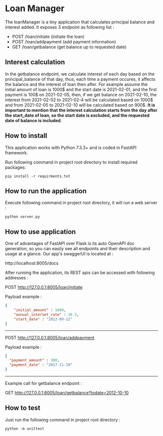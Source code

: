 # Loan Manager

The loanManager is a tiny application that calculates principal balance and interest added. It exposes 3 endpoint as following list :

- POST /loan/initiate (initiate the loan)
- POST /loan/addpayment (add payment information)
- GET /loan/getbalance (get balance up to requested date)


## Interest calculation

In the getbalance endpoint, we calculate interest of each day based on the principal_balance of that day, thus, each time a payment occures, it affects the balance and the interest of loan then after. For example assume the initial amount of loan is 1000$ and the start date is 2021-02-01, and the first payment is 100$ on 2021-02-05, then, if we get balance on 2021-02-10, the interest from 2021-02-02 to 2021-02-4 will be calculated based on 1000$ and from 2021-02-05 to 2021-02-10 will be calculated based on 900$. **It is important to mention that the interest calculation starts from the day after the start_date of loan, so the start date is excluded, and the requested date of balance is included**.

## How to install

This application works with Python 7.3.3+ and is coded in FastAPI framework.

Run following command in project root directory to install required packages:

```shell
pip install -r requirments.txt
```

## How to run the application
Execute following command in project root directory, it will run a web server :

```shell
python server.py
```

## How to use application

One of advantages of FastAPI over Flask is its auto OpenAPI doc generation, so you can easily see all endpoints and their description and usage at a glance. Our app's swaggerUI is located at :

http://localhost:8005/docs



After running the application, its REST apis can be accessed with following addresses :

POST http://127.0.0.1:8005/loan/initiate

Payload example :

```json
{
    "initial_amount" : 1000,
    "annual_interset_rate" : 36.5,
    "start_date" : "2012-09-12"
}
```
---

POST http://127.0.0.1:8005/loan/addpayment

Payload example :
```json
{
  "payment_amount" : 300,
  "payment_date" : "2017-11-19"
}
```
---
Example call for getbalance endpoint :

GET http://127.0.0.1:8005/loan/getbalance?todate=2012-10-10



## How to test
Just run the following command in project root directory :

```shell
python -m unittest
```